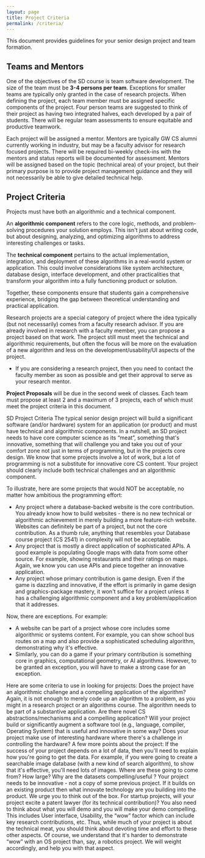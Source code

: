 ```yaml
---
layout: page
title: Project Criteria
permalink: /criteria/
---
```


This document provides guidelines for your senior design project and team formation. 

## Teams and Mentors
One of the objectives of the SD course is team software development. The size of the team must be **3-4 persons per team**. Exceptions for smaller teams are typically only granted in the case of research projects. When defining the project, each team member must be assigned specific components of the project. Four person teams are suggested to think of their project as having two integrated halves, each developed by a pair of students. There will be regular team assessments to ensure equitable and productive teamwork.

Each project will be assigned a mentor. Mentors are typically GW CS alumni currently working in industry, but may be a faculty advisor for research focused projects. There will be required bi-weekly check-ins with the mentors and status reports will be documented for assessment. Mentors will be assigned based on the topic (technical area) of your project, but their primary purpose is to provide project management guidance and they will not necessarily be able to give detailed technical help.

## Project Criteria
Projects must have both an algorithmic and a technical component. 

An **algorithmic component** refers to the core logic, methods, and problem-solving procedures your solution employs. This isn't just about writing code, but about designing, analyzing, and optimizing algorithms to address interesting challenges or tasks. 

The **technical component** pertains to the actual implementation, integration, and deployment of these algorithms in a real-world system or application. This could involve considerations like system architecture, database design, interface development, and other practicalities that transform your algorithm into a fully functioning product or solution. 

Together, these components ensure that students gain a comprehensive experience, bridging the gap between theoretical understanding and practical application.

Research projects are a special category of project where the idea typically (but not necessarily) comes from a faculty research advisor. If you are already involved in research with a faculty member, you can propose a project based on that work. The project still must meet the technical and algorithmic requirements, but often the focus will be more on the evaluation of a new algorithm and less on the development/usability/UI aspects of the project. 
 - If you are considering a research project, then you need to contact the faculty member as soon as possible and get their approval to serve as your research mentor.


**Project Proposals** will be due in the second week of classes. Each team must propose at least 2 and a maximum of 3 projects, each of which must meet the project criteria in this document. 

<!-- Research projects supervised by faculty:  -->
<!--  -->
<!-- these projects will emphasize solving a research problem and evaluating the solution together with a faculty research advisor. These projects could be continuation of prior research but must have new problems (systems) that meet the project criteria defined later in this document. Typically a research project is more on the Algorithmic end of the spectrum -->

<!-- Startup Projects: these emphasize building an innovative idea (with a need in the market) and showing it is marketable. The project should include customer research and some marketing plans. -->
<!-- Development projects: these emphasize solving a customer need and integrate software (and/or hardware) components. These could provide a capability or set of features that are useful and interesting, despite not always being “marketable”. These development projects could be proposed by the student or by a faculty or industry mentor. -->



SD Project Criteria
The typical senior design project will build a significant software (and/or hardware) system for an application (or product) and must have technical and algorithmic components. In a nutshell, an SD project needs to have core computer science as its “meat”, something that's innovative, something that will challenge you and take you out of your comfort zone not just in terms of programming, but in the projects core design. We know that some projects involve a lot of work, but a lot of programming is not a substitute for innovative core CS content. Your project should clearly include both technical challenges and an algorithmic component.

To illustrate, here are some projects that would NOT be acceptable, no matter how ambitious the programming effort:
 - Any project where a database-backed website is the core contribution. You already know how to build websites - there is no new technical or algorithmic achievement in merely building a more feature-rich website. Websites can definitely be part of a project, but not the core contribution. As a thumb rule, anything that resembles your Database course project (CS 2541) in complexity will not be acceptable. 
 - Any project that is mostly a direct application of sophisticated APIs. A good example is populating Google maps with data from some other source. For example, showing restaurants and their ratings on maps. Again, we know you can use APIs and piece together an innovative application.
 - Any project whose primary contribution is game design. Even if the game is dazzling and innovative, if the effort is primarily in game design and graphics-package mastery, it won't suffice for a project unless it has a challenging algorithmic component and a key problem/application that it addresses.

Now, there are exceptions. For example:
 - A website can be part of a project whose core includes some algorithmic or systems content. For example, you can show school bus routes on a map and also provide a sophisticated scheduling algorithm, demonstrating why it's effective.
 - Similarly, you can do a game if your primary contribution is something core in graphics, computational geometry, or AI algorithms.
However, to be granted an exception, you will have to make a strong case for an exception. 

Here are some criteria to use in looking for projects:
Does the project have an algorithmic challenge and a compelling application of the algorithm? Again, it is not enough to merely code up an algorithm to a problem, as you might in a research project or an algorithms course. The algorithm needs to be part of a substantive application.
Are there novel CS abstractions/mechanisms and a compelling application?
Will your project build or significantly augment a software tool (e.g., language, compiler, Operating
System) that is useful and innovative in some way?
Does your project make use of interesting hardware where there's a challenge in controlling the
hardware?
A few more points about the project:
If the success of your project depends on a lot of data, then you'll need to explain how you're going to get the data. For example, if you were going to create a searchable image database (with a new kind of search algorithm), to show that it's effective, you'll need lots of images. Where are these going to come from? How large? Why are the datasets compelling/useful ?
Your project needs to be innovative - not a copy of some previous project. If it builds on an existing product then what innovate technology are you building into the product. We urge you to think out of the box. For startup projects, will your project excite a patent lawyer (for its technical contribution)?
You also need to think about what you will demo and you will make your demo compelling. This includes User interface, Usability, the “wow” factor which can include key research contributions, etc. Thus, while much of your project is about the technical meat, you should think about devoting time and effort to these other aspects. Of course, we understand that it's harder to demonstrate “wow” with an OS project than, say, a robotics project. We will weight accordingly, and help you with that aspect.

